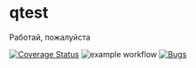 # qtest
Работай, пожалуйста

[![Coverage Status](https://coveralls.io/repos/github/danelloptz/qtest/badge.png?branch=main)](https://coveralls.io/github/danelloptz/qtest?branch=main)
![example workflow](https://github.com/danelloptz/qtest/actions/workflows/makefile.yml/badge.svg)
[![Bugs](https://sonarcloud.io/api/project_badges/measure?project=reza-team_tasks&metric=bugs)](https://sonarcloud.io/summary/new_code?id=reza-team_tasks)
